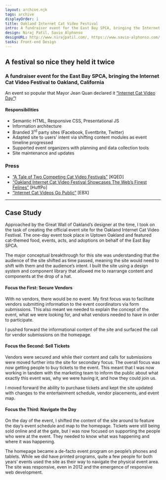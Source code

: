 ```yaml
---
layout: archive.njk
tags: archive
displayOrder: 1
title: Oakland Internet Cat Video Festival
intro: A fundraiser event for the East Bay SPCA, bringing the Internet Cat Video Festival to Oakland, California.
design: Niraj Patil, Savio Alphonso
designURL: http://www.nirajpatil.com/, https://www.savio-alphonso.com/
tasks: Front-end Design
---
```


## A festival so nice they held it twice

### A fundraiser event for the East Bay SPCA, bringing the Internet Cat Video Festival to Oakland, California

An event so popular that Mayor Jean Quan declared it <a href="https://www.kqed.org/arts/10135685">“Internet Cat Video Day”</a>!

#### Responsibilities

- Semantic HTML, Responsive CSS, Presentational JS
- Information architecture
- Branded 3<sup>rd</sup> party sites (Facebook, Eventbrite, Twitter)
- Adapted site to users’ intent via shifting content modules as event timeline progressed
- Supported event organizers with planning and data collection tools
- Site maintenance and updates

### Press

- <a href="https://www.kqed.org/arts/10135685" rel="external">“A Tale of Two Competing Cat Video Festivals”</a> [KQED]
- <a href="https://www.huffingtonpost.com/2013/03/28/oakland-internet-cat-video-film-festival_n_2972662.html" rel="external">“Oakland Internet Cat Video Festival Showcases The Web’s Finest Felines”</a> [HuffPo]
- <a href="https://www.eastbayexpress.com/oakland/internet-cat-videos-go-public/Content?oid=3541423">“Internet Cat Videos Go Public”</a> [EBX]

---

## Case Study

Approached by the Great Wall of Oakland’s designer at the time, I took on the task of creating the official event site for the Oakland Internet Cat Video Festival. The one-day event took place in Uptown Oakland and featured cat-themed food, events, acts, and adoptions on behalf of the East Bay SPCA.

The major conceptual breakthrough for this site was understanding that the audience of the site shifted as time passed, meaning the site would need to shift with them and the audience’s intent. I built the site using a design system and component library that allowed me to rearrange content and components at the drop of a hat.

#### Focus the First: Secure Vendors

With no vendors, there would be no event. My first focus was to facilitate vendors submitting information to the event coordinators via form submissions. This also meant we needed to explain the concept of the event, what we were looking for, and what vendors needed to have in order to participate.

I pushed forward the informational content of the site and surfaced the call for vendor submissions on the homepage.

#### Focus the Second: Sell Tickets

Vendors were secured and while their content and calls for submissions were moved further into the site for secondary focus. The overall focus was now getting people to buy tickets to the event. This meant that I was now working in tandem with the marketing team to inform the public about what exactly this event was, why we were having it, and how they could join us.

I moved forward the ability to purchase tickets and kept the site updated with changes to the entertainment schedule, vendor placements, and event map.

#### Focus the Third: Navigate the Day

On the day of the event, I shifted the content of the site around to feature the day’s event schedule and map to the homepage. Tickets were still being sold online and at the gate, but I was now focused on supporting the people who were at the event. They needed to know what was happening and where it was happening.

The homepage became a de-facto event program on people’s phones and tablets. While we did have printed programs, quite a few people for both years’ events used the site as their way to navigate the physical event area. The site was responsive, even in 2012 and the emergence of responsive web development.
